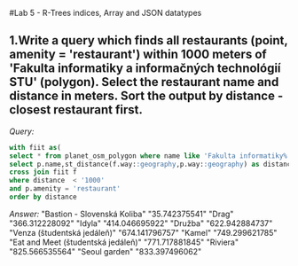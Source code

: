 #Lab 5 - R-Trees indices, Array and JSON datatypes

## 1.Write a query which finds all restaurants (point, amenity = 'restaurant') within 1000 meters of 'Fakulta informatiky a informačných technológií STU' (polygon). Select the restaurant name and distance in meters. Sort the output by distance - closest restaurant first.

*Query:*
```sql
with fiit as(
select * from planet_osm_polygon where name like 'Fakulta informatiky%')
select p.name,st_distance(f.way::geography,p.way::geography) as distance from planet_osm_point p
cross join fiit f
where distance  < '1000'	
and p.amenity = 'restaurant'
order by distance 
 ```

*Answer:*
"Bastion - Slovenská Koliba"	"35.742375541"
"Drag"	"366.312228092"
"Idyla"	"414.046695922"
"Družba"	"622.942884737"
"Venza (študentská jedáleň)"	"674.141796757"
"Kamel"	"749.299621785"
"Eat and Meet (študentská jedáleň)"	"771.717881845"
"Riviera"	"825.566535564"
"Seoul garden"	"833.397496062"
